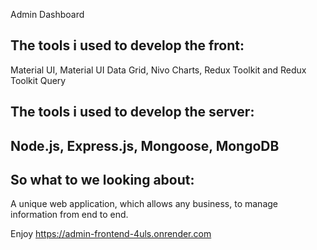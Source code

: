 Admin Dashboard

## The tools i used to develop the front: 
Material UI, Material UI Data Grid, Nivo Charts, Redux Toolkit and Redux Toolkit Query

## The tools i used to develop the server: 
Node.js, Express.js, Mongoose, MongoDB
---------------

## So what to we looking about: 
A unique web application, which allows any business,
to manage information from end to end.


Enjoy
https://admin-frontend-4uls.onrender.com
